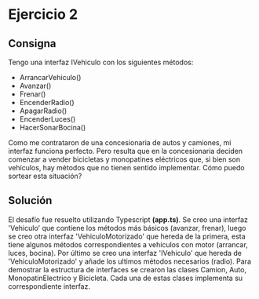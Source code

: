 # Ejercicio 2

## Consigna
Tengo una interfaz IVehiculo con los siguientes métodos:
- ArrancarVehiculo()
- Avanzar()
- Frenar()
- EncenderRadio()
- ApagarRadio()
- EncenderLuces()
- HacerSonarBocina()

Como me contrataron de una concesionaria de autos y camiones, mi interfaz funciona perfecto. Pero resulta que en la concesionaria deciden comenzar a vender bicicletas y monopatines eléctricos que, si bien son vehículos, hay métodos que no tienen sentido implementar. Cómo puedo sortear esta situación?

## Solución
El desafío fue resuelto utilizando Typescript **(app.ts)**. Se creo una interfaz 'Vehiculo' que contiene los métodos más básicos (avanzar, frenar), luego se creo otra interfaz 'VehiculoMotorizado' que hereda de la primera, esta tiene algunos métodos correspondientes a vehículos con motor (arrancar, luces, bocina). Por último se creo una interfaz 'IVehiculo' que hereda de 'VehiculoMotorizado' y añade los ultimos métodos necesarios (radio).
Para demostrar la estructura de interfaces se crearon las clases Camion, Auto, MonopatinElectrico y Bicicleta. Cada una de estas clases implementa su correspondiente interfaz.

